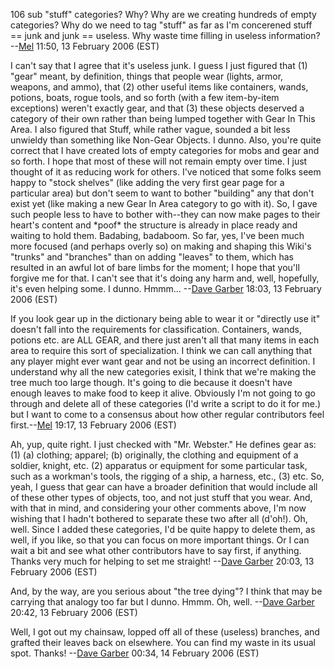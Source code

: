 106 sub "stuff" categories? Why? Why are we creating hundreds of empty
categories? Why do we need to tag "stuff" as far as I'm concerened stuff
== junk and junk == useless. Why waste time filling in useless
information? --[Mel](User:Mel.md "wikilink") 11:50, 13 February 2006
(EST)

I can't say that I agree that it's useless junk. I guess I just figured
that (1) "gear" meant, by definition, things that people wear (lights,
armor, weapons, and ammo), that (2) other useful items like containers,
wands, potions, boats, rogue tools, and so forth (with a few
item-by-item exceptions) weren't exactly gear, and that (3) these
objects deserved a category of their own rather than being lumped
together with Gear In This Area. I also figured that Stuff, while rather
vague, sounded a bit less unwieldy than something like Non-Gear Objects.
I dunno. Also, you're quite correct that I have created lots of empty
categories for mobs and gear and so forth. I hope that most of these
will not remain empty over time. I just thought of it as reducing work
for others. I've noticed that some folks seem happy to "stock shelves"
(like adding the very first gear page for a particular area) but don't
seem to want to bother "building" any that don't exist yet (like making
a new Gear In Area category to go with it). So, I gave such people less
to have to bother with--they can now make pages to their heart's content
and \*poof\* the structure is already in place ready and waiting to hold
them. Badabing, badaboom. So far, yes, I've been much more focused (and
perhaps overly so) on making and shaping this Wiki's "trunks" and
"branches" than on adding "leaves" to them, which has resulted in an
awful lot of bare limbs for the moment; I hope that you'll forgive me
for that. I can't see that it's doing any harm and, well, hopefully,
it's even helping some. I dunno. Hmmm... --[Dave
Garber](User:DaveGarber1975.md "wikilink") 18:03, 13 February 2006 (EST)

If you look gear up in the dictionary being able to wear it or "directly
use it" doesn't fall into the requirements for classification.
Containers, wands, potions etc. are ALL GEAR, and there just aren't all
that many items in each area to require this sort of specialization. I
think we can call anything that any player might ever want gear and not
be using an incorrect definition. I understand why all the new
categories exisit, I think that we're making the tree much too large
though. It's going to die because it doesn't have enough leaves to make
food to keep it alive. Obviously I'm not going to go through and delete
all of these categories (I'd write a script to do it for me.) but I want
to come to a consensus about how other regular contributors feel
first.--[Mel](User:Mel.md "wikilink") 19:17, 13 February 2006 (EST)

Ah, yup, quite right. I just checked with "Mr. Webster." He defines gear
as: (1) (a) clothing; apparel; (b) originally, the clothing and
equipment of a soldier, knight, etc. (2) apparatus or equipment for some
particular task, such as a workman's tools, the rigging of a ship, a
harness, etc., (3) etc. So, yeah, I guess that gear can have a broader
definition that would include all of these other types of objects, too,
and not just stuff that you wear. And, with that in mind, and
considering your other comments above, I'm now wishing that I hadn't
bothered to separate these two after all (d'oh!). Oh, well. Since I
added these categories, I'd be quite happy to delete them, as well, if
you like, so that you can focus on more important things. Or I can wait
a bit and see what other contributors have to say first, if anything.
Thanks very much for helping to set me straight! --[Dave
Garber](User:DaveGarber1975.md "wikilink") 20:03, 13 February 2006 (EST)

And, by the way, are you serious about "the tree dying"? I think that
may be carrying that analogy too far but I dunno. Hmmm. Oh, well.
--[Dave Garber](User:DaveGarber1975.md "wikilink") 20:42, 13 February
2006 (EST)

Well, I got out my chainsaw, lopped off all of these (useless) branches,
and grafted their leaves back on elsewhere. You can find my waste in its
usual spot. Thanks! --[Dave Garber](User:DaveGarber1975.md "wikilink")
00:34, 14 February 2006 (EST)
